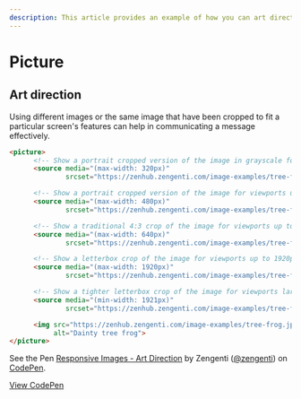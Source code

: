 ```yaml
---
description: This article provides an example of how you can art direct images with the Image API.
---
```


# Picture

## Art direction

Using different images or the same image that have been cropped to fit a particular screen's features can help in communicating a message effectively.

```html
<picture>
      <!-- Show a portrait cropped version of the image in grayscale for viewports up to 320px -->
      <source media="(max-width: 320px)" 
              srcset="https://zenhub.zengenti.com/image-examples/tree-frog.jpg?w=240&h=320&fit=crop&e=grayscale 240w">

      <!-- Show a portrait cropped version of the image for viewports up to 480px -->
      <source media="(max-width: 480px)" 
              srcset="https://zenhub.zengenti.com/image-examples/tree-frog.jpg?w=240&h=320&fit=crop 240w">

      <!-- Show a traditional 4:3 crop of the image for viewports up to 640px -->
      <source media="(max-width: 640px)" 
              srcset="https://zenhub.zengenti.com/image-examples/tree-frog.jpg?w=640&h=320&fit=crop 640w">

      <!-- Show a letterbox crop of the image for viewports up to 1920px -->
      <source media="(max-width: 1920px)" 
              srcset="https://zenhub.zengenti.com/image-examples/tree-frog.jpg?w=1024&h=450&fit=crop-bottom 1024w">

      <!-- Show a tighter letterbox crop of the image for viewports larger than 1921px -->
      <source media="(min-width: 1921px)" 
              srcset="https://zenhub.zengenti.com/image-examples/tree-frog.jpg?w=1920&h=600&fit=crop 1920w">

      <img src="https://zenhub.zengenti.com/image-examples/tree-frog.jpg?w=240&h=320&fit=crop" 
           alt="Dainty tree frog">
</picture>
```

<p data-height="328" data-theme-id="dark" data-slug-hash="pQgjXE" data-default-tab="html,result" data-user="zengenti" data-pen-title="Responsive Images - Art Direction" data-preview="true" class="codepen">See the Pen <a href="https://codepen.io/zengenti/pen/pQgjXE/">Responsive Images - Art Direction</a> by Zengenti (<a href="https://codepen.io/zengenti">@zengenti</a>) on <a href="https://codepen.io">CodePen</a>.</p>
<script async src="https://static.codepen.io/assets/embed/ei.js"></script>

[View CodePen](https://codepen.io/zengenti/pen/pQgjXE)